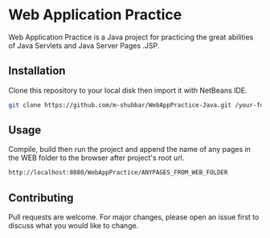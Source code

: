 
# Web Application Practice

Web Application Practice is a Java project for practicing the great abilities of Java Servlets and Java Server Pages .JSP.

## Installation

Clone this repository to your local disk then import it with NetBeans IDE.

```bash
git clone https://github.com/m-shubbar/WebAppPractice-Java.git /your-folder
```

## Usage

Compile, build then run the project and append the name of any pages in the WEB folder to the browser after project's root url.

```bash
http://localhost:8080/WebAppPractice/ANYPAGES_FROM_WEB_FOLDER
```

## Contributing
Pull requests are welcome. For major changes, please open an issue first to discuss what you would like to change.
